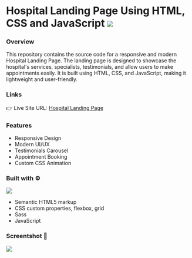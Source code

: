 # Hospital Landing Page Using HTML, CSS and JavaScript [![](https://skillicons.dev/icons?i=html,css,js)](https://skillicons.dev)
### Overview
This repository contains the source code for a responsive and modern Hospital Landing Page. The landing page is designed to showcase the hospital's services, specialists, testimonials, and allow users to make appointments easily. It is built using HTML, CSS, and JavaScript, making it lightweight and user-friendly.
  
### Links
👉 Live Site URL: [Hospital Landing Page](https://myhospitalweb.z8.web.core.windows.net/)

### Features
- Responsive Design
- Modern UI/UX
- Testimonials Carousel
-  Appointment Booking
-  Custom CSS Animation
### Built with ⚙️
[![](https://skillicons.dev/icons?i=html,css,js,sass)](https://skillicons.dev)
- Semantic HTML5 markup
- CSS custom properties, flexbox, grid
- Sass 
- JavaScript
### Screentshot 📸
<img src="https://user-images.githubusercontent.com/105128267/218077675-f50ac9ae-8d2c-4196-aed8-f4490e142960.png" style="max-width: 100%">

